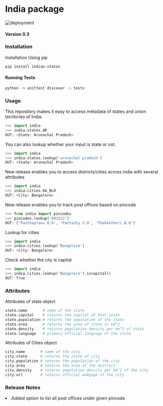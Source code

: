 # India package

![deployment](https://github.com/rishabhbatra10/in/workflows/deployment/badge.svg)
#### Version 0.3
### Installation
Installation Using pip
```bash
pip install indian-states
```

#### Running Tests

```bash
python -m unittest discover -s tests
```
### Usage
This repository makes it easy to access metadata of states and union territories of India.
```python
>>> import india
>>> india.states.AR
OUT: <State: Arunachal Pradesh>
```

You can also lookup whether your input is state or not.
```python
>>> import india
>>> india.states.lookup('arunachal pradesh')
OUT: <State: Arunachal Pradesh>
```

New release enables you to access districts/cities across india with several attributes
```python
>>> import india
>>> india.cities.KA_BLR
OUT: <City: Bangalore>

```

New release enables you to track post offices based on pincode
```python
>>> from india import pincodes
>>> pincodes.lookup('691522')
OUT: ['Panthaplavu B.O', 'Pattazhy S.O', 'Thekketheri B.O']

```

Lookup for cities
```python
>>> import india
>>> india.cities.lookup('Bangalore')
OUT: <City: Bangalore>
```

Check whether the city is capital
```python
>>> import india
>>> india.cities.lookup('Bangalore').iscapital()
OUT: True
```

### Attributes

Attributes of state object

```python
state.name       # name of the state
state.capital    # returns the capital of that state
state.population # returns the population of the state
state.area       # returns the area of state in km^2
state.density    # returns population density per km^2 of state
state.language   # primary official language of the state
```

Attributes of Cities object

```python
city.name       # name of the city
city.state      # returns the state of city
city.population # returns the population of the city
city.area       # returns the area of the district
city.density    # returns population density per km^2 of the city
city.url        # returns official webpage of the city
```

### Release Notes
<li> Added option to list all post offices under given pincode

